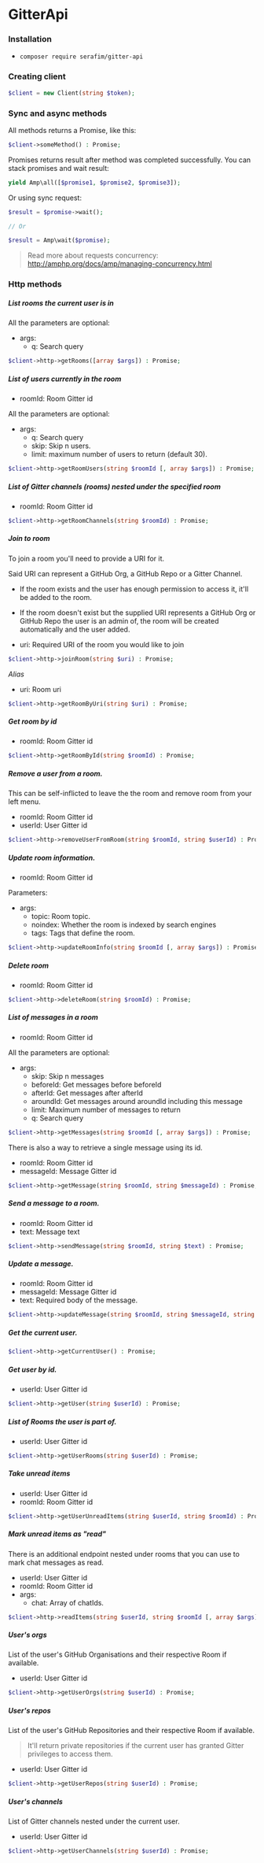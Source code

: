 # GitterApi

### Installation

- `composer require serafim/gitter-api`

### Creating client

```php
$client = new Client(string $token);
```

### Sync and async methods

All methods returns a Promise, like this:

```php
$client->someMethod() : Promise;
```

Promises returns result after method was completed successfully. 
You can stack promises and wait result:

```php
yield Amp\all([$promise1, $promise2, $promise3]);
```

Or using sync request:

```php
$result = $promise->wait();

// Or

$result = Amp\wait($promise);
```

> Read more about requests concurrency: http://amphp.org/docs/amp/managing-concurrency.html

### Http methods

##### List rooms the current user is in

All the parameters are optional:
- args: 
    - q: Search query


```php
$client->http->getRooms([array $args]) : Promise;
```

##### List of users currently in the room

- roomId: Room Gitter id

All the parameters are optional:
- args: 
    - q: Search query
    - skip: Skip n users.
    - limit: maximum number of users to return (default 30).


```php
$client->http->getRoomUsers(string $roomId [, array $args]) : Promise;
```

##### List of Gitter channels (rooms) nested under the specified room

- roomId: Room Gitter id

```php
$client->http->getRoomChannels(string $roomId) : Promise;
```

##### Join to room

To join a room you'll need to provide a URI for it.

Said URI can represent a GitHub Org, a GitHub Repo or a Gitter Channel.
- If the room exists and the user has enough permission to access it, it'll be added to the room.
- If the room doesn't exist but the supplied URI represents a GitHub Org or GitHub Repo the user
is an admin of, the room will be created automatically and the user added.

- uri: Required URI of the room you would like to join

```php
$client->http->joinRoom(string $uri) : Promise;
```

*Alias*

- uri: Room uri

```php
$client->http->getRoomByUri(string $uri) : Promise;
```

##### Get room by id

- roomId: Room Gitter id

```php
$client->http->getRoomById(string $roomId) : Promise;
```

##### Remove a user from a room. 

This can be self-inflicted to leave the the room and remove room from your left menu.

- roomId: Room Gitter id
- userId: User Gitter id

```php
$client->http->removeUserFromRoom(string $roomId, string $userId) : Promise;
```

##### Update room information.

- roomId: Room Gitter id

Parameters:
- args: 
  - topic: Room topic.
  - noindex: Whether the room is indexed by search engines
  - tags: Tags that define the room.

```php
$client->http->updateRoomInfo(string $roomId [, array $args]) : Promise;
```

##### Delete room

- roomId: Room Gitter id

```php
$client->http->deleteRoom(string $roomId) : Promise;
```

##### List of messages in a room

- roomId: Room Gitter id

All the parameters are optional:
- args: 
    - skip: Skip n messages
    - beforeId: Get messages before beforeId
    - afterId: Get messages after afterId
    - aroundId: Get messages around aroundId including this message
    - limit: Maximum number of messages to return
    - q: Search query


```php
$client->http->getMessages(string $roomId [, array $args]) : Promise;
```

There is also a way to retrieve a single message using its id.

- roomId: Room Gitter id
- messageId: Message Gitter id

```php
$client->http->getMessage(string $roomId, string $messageId) : Promise;
```

##### Send a message to a room.

- roomId: Room Gitter id
- text: Message text

```php
$client->http->sendMessage(string $roomId, string $text) : Promise;
```

##### Update a message.

- roomId: Room Gitter id
- messageId: Message Gitter id
- text: Required body of the message.

```php
$client->http->updateMessage(string $roomId, string $messageId, string $text) : Promise;
```

##### Get the current user.

```php
$client->http->getCurrentUser() : Promise;
```

##### Get user by id.

- userId: User Gitter id

```php
$client->http->getUser(string $userId) : Promise;
```

##### List of Rooms the user is part of.

- userId: User Gitter id

```php
$client->http->getUserRooms(string $userId) : Promise;
```

##### Take unread items

- userId: User Gitter id
- roomId: Room Gitter id

```php
$client->http->getUserUnreadItems(string $userId, string $roomId) : Promise;
```

##### Mark unread items as "read"

There is an additional endpoint nested under rooms that you can use to mark chat messages as read.

- userId: User Gitter id
- roomId: Room Gitter id
- args:
    - chat: Array of chatIds.

```php
$client->http->readItems(string $userId, string $roomId [, array $args]) : Promise;
```

##### User's orgs

List of the user's GitHub Organisations and their respective Room if available.

- userId: User Gitter id

```php
$client->http->getUserOrgs(string $userId) : Promise;
```

##### User's repos

List of the user's GitHub Repositories and their respective Room if available.

> It'll return private repositories if the current user has granted Gitter privileges to access them.

- userId: User Gitter id

```php
$client->http->getUserRepos(string $userId) : Promise;
```

##### User's channels

List of Gitter channels nested under the current user.

- userId: User Gitter id

```php
$client->http->getUserChannels(string $userId) : Promise;
```
